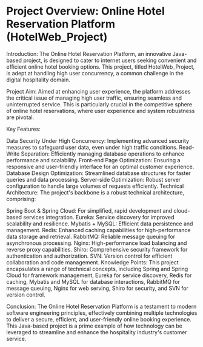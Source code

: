 # Project Overview: Online Hotel Reservation Platform (HotelWeb_Project)

Introduction:
The Online Hotel Reservation Platform, an innovative Java-based project, is designed to cater to internet users seeking convenient and efficient online hotel booking options. This project, titled HotelWeb_Project, is adept at handling high user concurrency, a common challenge in the digital hospitality domain.

Project Aim:
Aimed at enhancing user experience, the platform addresses the critical issue of managing high user traffic, ensuring seamless and uninterrupted service. This is particularly crucial in the competitive sphere of online hotel reservations, where user experience and system robustness are pivotal.

Key Features:

Data Security Under High Concurrency: Implementing advanced security measures to safeguard user data, even under high traffic conditions.
Read-Write Separation: Efficiently managing database operations to enhance performance and scalability.
Front-end Page Optimization: Ensuring a responsive and user-friendly interface for an optimal customer experience.
Database Design Optimization: Streamlined database structures for faster queries and data processing.
Server-side Optimization: Robust server configuration to handle large volumes of requests efficiently.
Technical Architecture:
The project's backbone is a robust technical architecture, comprising:

Spring Boot & Spring Cloud: For simplified, rapid development and cloud-based services integration.
Eureka: Service discovery for improved scalability and resilience.
Mybatis + MySQL: Efficient data persistence and management.
Redis: Enhanced caching capabilities for high-performance data storage and retrieval.
RabbitMQ: Reliable message queuing for asynchronous processing.
Nginx: High-performance load balancing and reverse proxy capabilities.
Shiro: Comprehensive security framework for authentication and authorization.
SVN: Version control for efficient collaboration and code management.
Knowledge Points:
This project encapsulates a range of technical concepts, including Spring and Spring Cloud for framework management, Eureka for service discovery, Redis for caching, Mybatis and MySQL for database interactions, RabbitMQ for message queuing, Nginx for web serving, Shiro for security, and SVN for version control.

Conclusion:
The Online Hotel Reservation Platform is a testament to modern software engineering principles, effectively combining multiple technologies to deliver a secure, efficient, and user-friendly online booking experience. This Java-based project is a prime example of how technology can be leveraged to streamline and enhance the hospitality industry's customer service.
